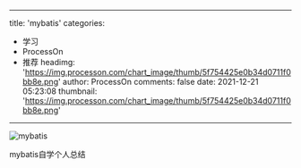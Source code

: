
---
title: 'mybatis'
categories: 
 - 学习
 - ProcessOn
 - 推荐
headimg: 'https://img.processon.com/chart_image/thumb/5f754425e0b34d0711f0bb8e.png'
author: ProcessOn
comments: false
date: 2021-12-21 05:23:08
thumbnail: 'https://img.processon.com/chart_image/thumb/5f754425e0b34d0711f0bb8e.png'
---

<div>   
<img class="thumb" alt="mybatis" src="https://img.processon.com/chart_image/thumb/5f754425e0b34d0711f0bb8e.png" referrerpolicy="no-referrer">
<p>mybatis自学个人总结</p>  
</div>
            